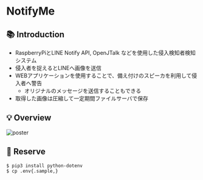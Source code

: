 # NotifyMe
## 📚 Introduction
- RaspberryPiとLINE Notify API, OpenJTalk などを使用した侵入検知者検知システム
- 侵入者を捉えるとLINEへ画像を送信
- WEBアプリケーションを使用することで、備え付けのスピーカを利用して侵入者へ警告
  - オリジナルのメッセージを送信することもできる
- 取得した画像は圧縮して一定期間ファイルサーバで保存

## 💡 Overview
![poster](https://user-images.githubusercontent.com/63791288/99535123-cd19b700-29eb-11eb-87ed-bc09257cdd92.png)

## 🚀 Reserve
```
$ pip3 install python-dotenv 
$ cp .env{.sample,}
```